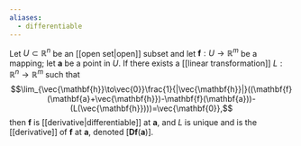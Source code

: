 ```yaml
---
aliases:
  - differentiable
---
```


Let $U\subset\mathbb{R}^n$ be an [[open set|open]] subset and let $\mathbf{f}:U\to\mathbb{R}^m$ be a mapping; let $\mathbf{a}$ be a point in $U$. If there exists a [[linear transformation]] $L:\mathbb{R}^n\to\mathbb{R}^m$ such that $$\lim_{\vec{\mathbf{h}}\to\vec{0}}\frac{1}{|\vec{\mathbf{h}}|}((\mathbf{f}(\mathbf{a}+\vec{\mathbf{h}})-\mathbf{f}(\mathbf{a}))-(L(\vec{\mathbf{h}})))=\vec{\mathbf{0}},$$then $\mathbf{f}$ is [[derivative|differentiable]] at $\mathbf{a}$, and $L$ is unique and is the [[derivative]] of $\mathbf{f}$ at $\mathbf{a}$, denoted $[\mathbf{Df}(\mathbf{a})]$.